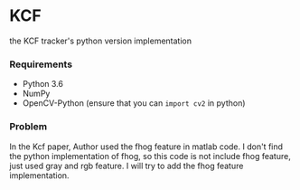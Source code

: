 # KCF
the KCF tracker's python version implementation


### Requirements
- Python 3.6
- NumPy
- OpenCV-Python (ensure that you can `import cv2` in python)

### Problem
In the Kcf paper, Author used the fhog feature in matlab code. I don't find the python implementation of fhog, so this code is not include fhog feature, just used gray and  rgb feature. I will try to add the fhog feature implementation.